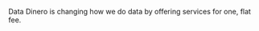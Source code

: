 Data Dinero is changing how we do data by offering services for one, flat fee.

<!---
DataDinero/DataDinero is a ✨ special ✨ repository because its `README.md` (this file) appears on your GitHub profile.
You can click the Preview link to take a look at your changes.
--->
